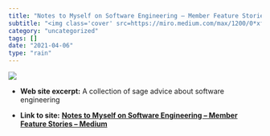 ```yaml
---
title: "Notes to Myself on Software Engineering – Member Feature Stories – Medium"
subtitle: "<img class='cover' src=https://miro.medium.com/max/1200/0*xf2HMwF1tNFPp-zI>"
category: "uncategorized"
tags: []
date: "2021-04-06"
type: "rain"
---
```

<img class="cover" src=https://miro.medium.com/max/1200/0*xf2HMwF1tNFPp-zI>



* **Web site excerpt:** A collection of sage advice about software engineering

* **Link to site:** **[Notes to Myself on Software Engineering – Member Feature Stories – Medium](https://medium.com/s/story/notes-to-myself-on-software-engineering-c890f16f4e4d)**